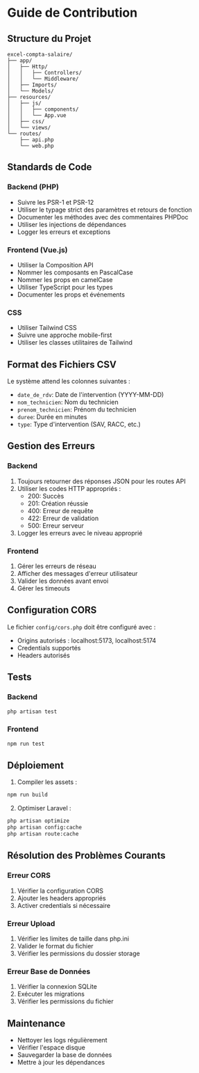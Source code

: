 # Guide de Contribution

## Structure du Projet

```
excel-compta-salaire/
├── app/
│   ├── Http/
│   │   ├── Controllers/
│   │   └── Middleware/
│   ├── Imports/
│   └── Models/
├── resources/
│   ├── js/
│   │   ├── components/
│   │   └── App.vue
│   ├── css/
│   └── views/
└── routes/
    ├── api.php
    └── web.php
```

## Standards de Code

### Backend (PHP)

-   Suivre les PSR-1 et PSR-12
-   Utiliser le typage strict des paramètres et retours de fonction
-   Documenter les méthodes avec des commentaires PHPDoc
-   Utiliser les injections de dépendances
-   Logger les erreurs et exceptions

### Frontend (Vue.js)

-   Utiliser la Composition API
-   Nommer les composants en PascalCase
-   Nommer les props en camelCase
-   Utiliser TypeScript pour les types
-   Documenter les props et événements

### CSS

-   Utiliser Tailwind CSS
-   Suivre une approche mobile-first
-   Utiliser les classes utilitaires de Tailwind

## Format des Fichiers CSV

Le système attend les colonnes suivantes :

-   `date_de_rdv`: Date de l'intervention (YYYY-MM-DD)
-   `nom_technicien`: Nom du technicien
-   `prenom_technicien`: Prénom du technicien
-   `duree`: Durée en minutes
-   `type`: Type d'intervention (SAV, RACC, etc.)

## Gestion des Erreurs

### Backend

1. Toujours retourner des réponses JSON pour les routes API
2. Utiliser les codes HTTP appropriés :
    - 200: Succès
    - 201: Création réussie
    - 400: Erreur de requête
    - 422: Erreur de validation
    - 500: Erreur serveur
3. Logger les erreurs avec le niveau approprié

### Frontend

1. Gérer les erreurs de réseau
2. Afficher des messages d'erreur utilisateur
3. Valider les données avant envoi
4. Gérer les timeouts

## Configuration CORS

Le fichier `config/cors.php` doit être configuré avec :

-   Origins autorisés : localhost:5173, localhost:5174
-   Credentials supportés
-   Headers autorisés

## Tests

### Backend

```bash
php artisan test
```

### Frontend

```bash
npm run test
```

## Déploiement

1. Compiler les assets :

```bash
npm run build
```

2. Optimiser Laravel :

```bash
php artisan optimize
php artisan config:cache
php artisan route:cache
```

## Résolution des Problèmes Courants

### Erreur CORS

1. Vérifier la configuration CORS
2. Ajouter les headers appropriés
3. Activer credentials si nécessaire

### Erreur Upload

1. Vérifier les limites de taille dans php.ini
2. Valider le format du fichier
3. Vérifier les permissions du dossier storage

### Erreur Base de Données

1. Vérifier la connexion SQLite
2. Exécuter les migrations
3. Vérifier les permissions du fichier

## Maintenance

-   Nettoyer les logs régulièrement
-   Vérifier l'espace disque
-   Sauvegarder la base de données
-   Mettre à jour les dépendances
